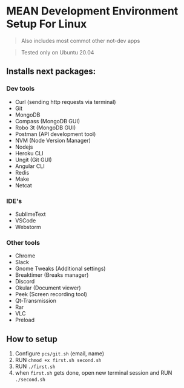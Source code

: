 # MEAN Development Environment Setup For Linux

> Also includes most commot other not-dev apps

> Tested only on Ubuntu 20.04
 
## Installs next packages:

### Dev tools
* Curl (sending http requests via terminal)
* Git
* MongoDB
* Compass (MongoDB GUI)
* Robo 3t (MongoDB GUI)
* Postman (API development tool)
* NVM (Node Version Manager)
* Nodejs
* Heroku CLI
* Ungit (Git GUI)
* Angular CLI
* Redis
* Make
* Netcat

### IDE's
* SublimeText
* VSCode
* Webstorm

### Other tools
* Chrome
* Slack
* Gnome Tweaks (Additional settings)
* Breaktimer (Breaks manager)
* Discord
* Okular (Document viewer)
* Peek (Screen recording tool)
* Qt-Transmission
* Rar
* VLC
* Preload

## How to setup

1. Configure `pcs/git.sh` (email, name)
1. RUN `chmod +x first.sh second.sh`
1. RUN `./first.sh`
1. when `first.sh` gets done, open new terminal session and RUN `./second.sh`
